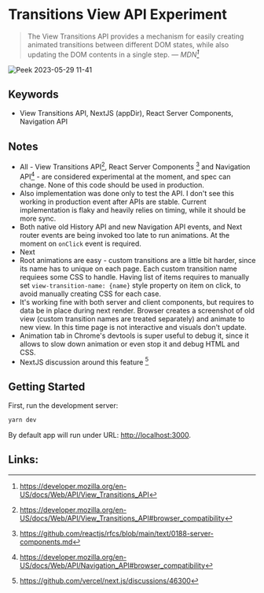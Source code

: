 # Transitions View API Experiment

> The View Transitions API provides a mechanism for easily creating animated transitions between different DOM states, while also updating the DOM contents in a single step.
> — <cite>MDN[^1]</cite>

![Peek 2023-05-29 11-41](https://github.com/rilek/playground/assets/11237759/1b0a00c3-3bb0-4242-a610-68b70bd099ae)


## Keywords
- View Transitions API, NextJS (appDir), React Server Components, Navigation API


## Notes
- All - View Transitions API[^2], React Server Components [^3] and Navigation API[^4] - are considered experimental at the moment, and spec can change. None of this code should be used in production.
- Also implementation was done only to test the API. I don't see this working in production event after APIs are stable. Current implementation is flaky and heavily relies on timing, while it should be more sync.
- Both native old History API and new Navigation API events, and Next router events are being invoked too late to run animations. At the moment on `onClick` event is required.
- Next
- Root animations are easy - custom transitions are a little bit harder, since its name has to unique on each page. Each custom transition name requiees some CSS to handle. Having list of items requires to manually set `view-transition-name: {name}` style property on item on click, to avoid manually creating CSS for each case.
- It's working fine with both server and client components, but requires to data be in place during next render. Browser creates a screenshot of old view (custom transition names are treated separately) and animate to new view. In this time page is not interactive and visuals don't update.
- Animation tab in Chrome's devtools is super useful to debug it, since it allows to slow down animation or even stop it and debug HTML and CSS.
- NextJS discussion around this feature [^5]

## Getting Started

First, run the development server:

```bash
yarn dev
```

By default app will run under URL: [http://localhost:3000](http://localhost:3000).

## Links:

[^1]: https://developer.mozilla.org/en-US/docs/Web/API/View_Transitions_API
[^2]: https://developer.mozilla.org/en-US/docs/Web/API/View_Transitions_API#browser_compatibility
[^3]: https://github.com/reactjs/rfcs/blob/main/text/0188-server-components.md
[^4]: https://developer.mozilla.org/en-US/docs/Web/API/Navigation_API#browser_compatibility
[^5]: https://github.com/vercel/next.js/discussions/46300
